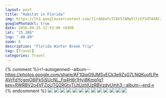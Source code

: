 ```yaml
---
layout: post
title: "Habitat in Florida"
img: https://lh3.googleusercontent.com/l1rdA0aYvTCBY57AMw5llcEf5dTAXRCZk4vueayTTviMn959xzfb7HeefhXpl-sKV1wOLx0fPhdvVXnoiIVt7hUJzZFWc6bwRzrcJBj3jq7uW8gC5zu-4SRgGd62dMNP8CngNUAF_w=w3264-h1836
googlePhotoUrl: true
date: 2016-04-25 12:53:00 +0300
lat: "25.286"
lng: "-80.89" 
zoom: 6
description: "Florida Winter Break Trip"
tag: [Travel]
categories: Travel
---
```




{% comment %}<!–autogenned--album--https://photos.google.com/share/AF1QipO9JMSxECk3e9ZsG7LNQKuofLPeAVrFdYcgmO8iFk5jSUcNL_Fq4H6r1Hyj8Kmq1g?key=RWRBV2o4VFZoUTQ2RGtvTlJtUzhIUzRBVzdyUmh3--album--end->
{% endcomment %}
<a data-fancybox="gallery" href="https://lh3.googleusercontent.com/l1rdA0aYvTCBY57AMw5llcEf5dTAXRCZk4vueayTTviMn959xzfb7HeefhXpl-sKV1wOLx0fPhdvVXnoiIVt7hUJzZFWc6bwRzrcJBj3jq7uW8gC5zu-4SRgGd62dMNP8CngNUAF_w=w3264-h1836"><img src="https://lh3.googleusercontent.com/l1rdA0aYvTCBY57AMw5llcEf5dTAXRCZk4vueayTTviMn959xzfb7HeefhXpl-sKV1wOLx0fPhdvVXnoiIVt7hUJzZFWc6bwRzrcJBj3jq7uW8gC5zu-4SRgGd62dMNP8CngNUAF_w=w200-h200"></a>
<a data-fancybox="gallery" href="https://lh3.googleusercontent.com/8TIu0d7MyTCEM2K2fv1ClvfJUqJ5wfcXgKSkvISvi909904MAgiILdKWsxiKnbYWE-qkTpBVyWN7ekQHgJEaTRs6MjDY2IV4qADrSSocCYey70dE_WlQBZL3gOtZl2Q1nTvZ1bPlqg=w1836-h3264"><img src="https://lh3.googleusercontent.com/8TIu0d7MyTCEM2K2fv1ClvfJUqJ5wfcXgKSkvISvi909904MAgiILdKWsxiKnbYWE-qkTpBVyWN7ekQHgJEaTRs6MjDY2IV4qADrSSocCYey70dE_WlQBZL3gOtZl2Q1nTvZ1bPlqg=w200-h200"></a>
<a data-fancybox="gallery" href="https://lh3.googleusercontent.com/_c8ZgxEIYKxxgvbVIL8Qh0a6VAE7JqAJKEX3CGsXfxF-p82xVUsibprjp2VwnXfV953NWFDYXjzr7kcZY-dxFt1rA-FAGC8NxuPK7EEFxq4TARbN3CqaZGrG1WYKjcf4udAcj-p6Rg=w3264-h1836"><img src="https://lh3.googleusercontent.com/_c8ZgxEIYKxxgvbVIL8Qh0a6VAE7JqAJKEX3CGsXfxF-p82xVUsibprjp2VwnXfV953NWFDYXjzr7kcZY-dxFt1rA-FAGC8NxuPK7EEFxq4TARbN3CqaZGrG1WYKjcf4udAcj-p6Rg=w200-h200"></a>
<a data-fancybox="gallery" href="https://lh3.googleusercontent.com/Ki2VZXGqy6jq7pcL2nZj5HzkcjfNfzaAH9EFmOuDm7kqyA5XGZVKc9TgtoBwGhwf-ZT_HsFydKCLMufEtYctGsUmUJ63cbYnuwO9xb2wB4kb-1T-KbmMwZq35VCByz-CF00JpKnplw=w1836-h3264"><img src="https://lh3.googleusercontent.com/Ki2VZXGqy6jq7pcL2nZj5HzkcjfNfzaAH9EFmOuDm7kqyA5XGZVKc9TgtoBwGhwf-ZT_HsFydKCLMufEtYctGsUmUJ63cbYnuwO9xb2wB4kb-1T-KbmMwZq35VCByz-CF00JpKnplw=w200-h200"></a>
<a data-fancybox="gallery" href="https://lh3.googleusercontent.com/XruTf0bzmSk3gsDq0eWgARhVAvQXH-BgJGiFU3UL-5XRx63d3gA8QqKvLcdQRg0HWVY5vrS-NbmvDcgU0fMf5EmZhe0eIdLZVDviHiJOzfc_2K1gobW3m50A7XSeprw3kDtpnYWwKw=w1836-h3264"><img src="https://lh3.googleusercontent.com/XruTf0bzmSk3gsDq0eWgARhVAvQXH-BgJGiFU3UL-5XRx63d3gA8QqKvLcdQRg0HWVY5vrS-NbmvDcgU0fMf5EmZhe0eIdLZVDviHiJOzfc_2K1gobW3m50A7XSeprw3kDtpnYWwKw=w200-h200"></a>
<a data-fancybox="gallery" href="https://lh3.googleusercontent.com/U6uF4IpjQPaii9VcO9ks--Hz_rIOcAbTAELfyO_TMZALZhG1W1je7wMgUk7Wohv9bvwIJA-elFveJBlFoGzq98r4JVf0Hv0j2ZB8x7UG_ZY6XAN6uoxCTr0IBiWFmTzYKxdaSlQJdA=w3264-h1836"><img src="https://lh3.googleusercontent.com/U6uF4IpjQPaii9VcO9ks--Hz_rIOcAbTAELfyO_TMZALZhG1W1je7wMgUk7Wohv9bvwIJA-elFveJBlFoGzq98r4JVf0Hv0j2ZB8x7UG_ZY6XAN6uoxCTr0IBiWFmTzYKxdaSlQJdA=w200-h200"></a>
<a data-fancybox="gallery" href="https://lh3.googleusercontent.com/SRCBSS9-JLgTjqvKIrVRHcCBr7rky6TwT3f3MCpxxle8kEUnLx1xEeI4FY1xviJMHGfEOa_NuYeXZHandTmqLzEePyLwaIVeZlWtzvM8fGYWdMEfRq945u5T8qgPB_a_IM2lWxuXZQ=w1836-h3264"><img src="https://lh3.googleusercontent.com/SRCBSS9-JLgTjqvKIrVRHcCBr7rky6TwT3f3MCpxxle8kEUnLx1xEeI4FY1xviJMHGfEOa_NuYeXZHandTmqLzEePyLwaIVeZlWtzvM8fGYWdMEfRq945u5T8qgPB_a_IM2lWxuXZQ=w200-h200"></a>
<a data-fancybox="gallery" href="https://lh3.googleusercontent.com/NBFnjRNpLuXeawPM1Eqhx0IVteIBEdhmFJd3p8ApDsvv6j_Q1u08kkLBCCagwOO4_0XViZUGzkuK7lIMYFMpcwhjguFgO5-Emzgu9F_akRP9rQqIMK5stLGL1iOfWpYJXrUqS3_7Pw=w1836-h3264"><img src="https://lh3.googleusercontent.com/NBFnjRNpLuXeawPM1Eqhx0IVteIBEdhmFJd3p8ApDsvv6j_Q1u08kkLBCCagwOO4_0XViZUGzkuK7lIMYFMpcwhjguFgO5-Emzgu9F_akRP9rQqIMK5stLGL1iOfWpYJXrUqS3_7Pw=w200-h200"></a>
<a data-fancybox="gallery" href="https://lh3.googleusercontent.com/LbpDy6Ed4nLALXagAAfkXz0l0pmiYtMZYnpttiQzJzt1RmxrYkXHujoBSYyglHHX-j0ehCETFMgEPeADEo-VfH-CghAn-6gHbhn3wabuHvaFbM7yfzSopTYTSbOzmzwuNX7NFwHpxQ=w3264-h1836"><img src="https://lh3.googleusercontent.com/LbpDy6Ed4nLALXagAAfkXz0l0pmiYtMZYnpttiQzJzt1RmxrYkXHujoBSYyglHHX-j0ehCETFMgEPeADEo-VfH-CghAn-6gHbhn3wabuHvaFbM7yfzSopTYTSbOzmzwuNX7NFwHpxQ=w200-h200"></a>
<a data-fancybox="gallery" href="https://lh3.googleusercontent.com/VepOdQ3BBhEZ546aTnrLKZFQC6sKQo_zU8PJC6KpSxEZOx8H7rDfT_tuoKMw4LHt4bVIB6DDXlYlaAxIA9oGw2a6LEqmVJuu_-1_8MoZJco93Dq_837m0LkxsxSiacUzGZlxsBkXpA=w3264-h1836"><img src="https://lh3.googleusercontent.com/VepOdQ3BBhEZ546aTnrLKZFQC6sKQo_zU8PJC6KpSxEZOx8H7rDfT_tuoKMw4LHt4bVIB6DDXlYlaAxIA9oGw2a6LEqmVJuu_-1_8MoZJco93Dq_837m0LkxsxSiacUzGZlxsBkXpA=w200-h200"></a>
<a data-fancybox="gallery" href="https://lh3.googleusercontent.com/x6Gk2q0ytG0hiMUZ1yESDwKFcMFQwWKbqOdZTMk8cYPUAiwpC-fCf5irKyLf2hgYCNenhESs1AtFTME90O1hrDLfRsB8dTlEupPKezHDDYGfpk2yCYS6RHpCeKX3pDCoyB6XYcH91g=w1836-h3264"><img src="https://lh3.googleusercontent.com/x6Gk2q0ytG0hiMUZ1yESDwKFcMFQwWKbqOdZTMk8cYPUAiwpC-fCf5irKyLf2hgYCNenhESs1AtFTME90O1hrDLfRsB8dTlEupPKezHDDYGfpk2yCYS6RHpCeKX3pDCoyB6XYcH91g=w200-h200"></a>
<a data-fancybox="gallery" href="https://lh3.googleusercontent.com/CbEv23gN70jgPasQ5rn9aQGR2hnIZe93c-JSEBDLJ-oUM6lWAZwW8wlcJAmJQUAvpX91_EfG6v5VUiLe7NNoKqoLxRm_X7CQmcrOvC7549W5fqWuKBVkA0cMCH6AxboGt6sUE_6krQ=w3264-h1836"><img src="https://lh3.googleusercontent.com/CbEv23gN70jgPasQ5rn9aQGR2hnIZe93c-JSEBDLJ-oUM6lWAZwW8wlcJAmJQUAvpX91_EfG6v5VUiLe7NNoKqoLxRm_X7CQmcrOvC7549W5fqWuKBVkA0cMCH6AxboGt6sUE_6krQ=w200-h200"></a>
<a data-fancybox="gallery" href="https://lh3.googleusercontent.com/ETLO8VryJ8K3f5BeBBkZRkR0Jd1FuGbu70BIw3wZ9Cm95awH77hPoue7ExT86aS_R2-xVPB32vuK3pb3ZjCfXIesaLtMhapqPmtY5dknalmv2BD1pPSR646USiQRfz0ADC1G4ss6Eg=w3264-h1836"><img src="https://lh3.googleusercontent.com/ETLO8VryJ8K3f5BeBBkZRkR0Jd1FuGbu70BIw3wZ9Cm95awH77hPoue7ExT86aS_R2-xVPB32vuK3pb3ZjCfXIesaLtMhapqPmtY5dknalmv2BD1pPSR646USiQRfz0ADC1G4ss6Eg=w200-h200"></a>

